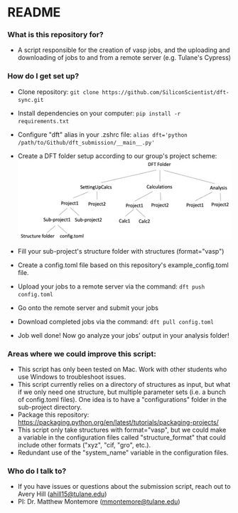 # README #

### What is this repository for? ###

* A script responsible for the creation of vasp jobs, and the uploading and downloading of jobs to and from a remote server (e.g. Tulane's Cypress)

### How do I get set up? ###

* Clone repository:
    `git clone https://github.com/SiliconScientist/dft-sync.git`
* Install dependencies on your computer:
    `pip install -r requirements.txt`
* Configure "dft" alias in your .zshrc file:
    `alias dft='python /path/to/Github/dft_submission/__main__.py'`

* Create a DFT folder setup according to our group's project scheme:
    ![Scheme](images/scheme.png)
* Fill your sub-project's structure folder with structures (format="vasp")
* Create a config.toml file based on this repository's example_config.toml file.
* Upload your jobs to a remote server via the command:
    `dft push config.toml`
* Go onto the remote server and submit your jobs
* Download completed jobs via the command:
    `dft pull config.toml`
* Job well done! Now go analyze your jobs' output in your analysis folder!

### Areas where we could improve this script:
* This script has only been tested on Mac. Work with other students who use Windows to troubleshoot issues.
* This script currently relies on a directory of structures as input, but what if we only need one structure, but multiple parameter sets (i.e. a bunch of config.toml files). One idea is to have a "configurations" folder in the sub-project directory.
* Package this repository: https://packaging.python.org/en/latest/tutorials/packaging-projects/
* This script only take structures with format="vasp", but we could make a variable in the configuration files called "structure_format" that could include other formats ("xyz", "cif, "gro", etc.).
* Redundant use of the "system_name" variable in the configuration files.



### Who do I talk to? ###

* If you have issues or questions about the submission script, reach out to Avery Hill (ahill15@tulane.edu)
* PI: Dr. Matthew Montemore (mmontemore@tulane.edu)
